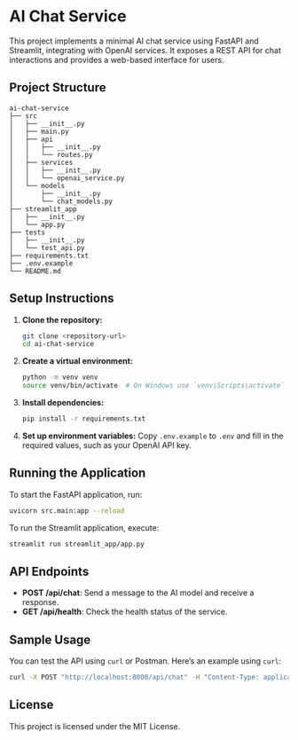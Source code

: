 # AI Chat Service

This project implements a minimal AI chat service using FastAPI and Streamlit, integrating with OpenAI services. It exposes a REST API for chat interactions and provides a web-based interface for users.

## Project Structure

```
ai-chat-service
├── src
│   ├── __init__.py
│   ├── main.py
│   ├── api
│   │   ├── __init__.py
│   │   └── routes.py
│   ├── services
│   │   ├── __init__.py
│   │   └── openai_service.py
│   └── models
│       ├── __init__.py
│       └── chat_models.py
├── streamlit_app
│   ├── __init__.py
│   └── app.py
├── tests
│   ├── __init__.py
│   └── test_api.py
├── requirements.txt
├── .env.example
└── README.md
```

## Setup Instructions

1. **Clone the repository:**
   ```bash
   git clone <repository-url>
   cd ai-chat-service
   ```

2. **Create a virtual environment:**
   ```bash
   python -m venv venv
   source venv/bin/activate  # On Windows use `venv\Scripts\activate`
   ```

3. **Install dependencies:**
   ```bash
   pip install -r requirements.txt
   ```

4. **Set up environment variables:**
   Copy `.env.example` to `.env` and fill in the required values, such as your OpenAI API key.

## Running the Application

To start the FastAPI application, run:

```bash
uvicorn src.main:app --reload
```

To run the Streamlit application, execute:

```bash
streamlit run streamlit_app/app.py
```

## API Endpoints

- **POST /api/chat**: Send a message to the AI model and receive a response.
- **GET /api/health**: Check the health status of the service.

## Sample Usage

You can test the API using `curl` or Postman. Here’s an example using `curl`:

```bash
curl -X POST "http://localhost:8000/api/chat" -H "Content-Type: application/json" -d '{"message": "Hello, AI!"}'
```

## License

This project is licensed under the MIT License.